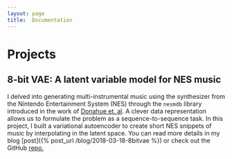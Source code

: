 ```yaml
---
layout: page
title:  Documentation
---
```

#  Projects

## 8-bit VAE: A latent variable model for NES music

I delved into generating multi-instrumental music using the synthesizer from the Nintendo Entertainment System (NES) through the `nesmdb` library introduced in the work of [Donahue et. al](https://arxiv.org/abs/1806.04278). A clever data representation allows us to formulate the problem as a sequence-to-sequence task. In this project, I built a variational autoencoder to create short NES snippets of music by interpolating in the latent space. You can read more details in my blog [post]({% post_url /blog/2018-03-18-8bitvae %}) or check out the GitHub [repo.](https://github.com/xgarcia238/8bit-VAE)